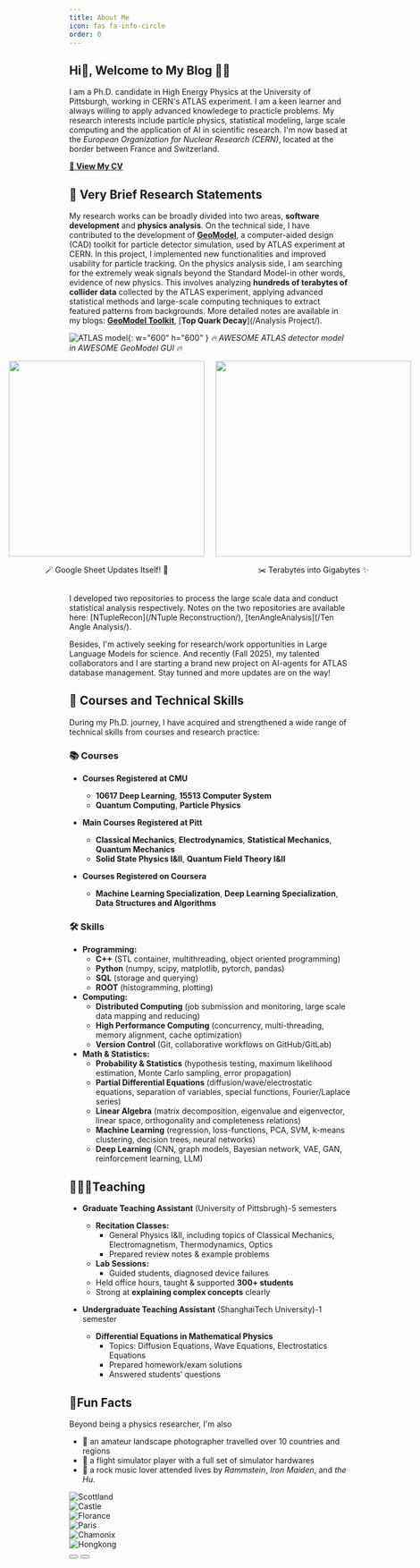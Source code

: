 ```yaml
---
title: About Me
icon: fas fa-info-circle
order: 0
---
```


## Hi👋, Welcome to My Blog 🥂🎉

I am a Ph.D. candidate in High Energy Physics at the University of Pittsburgh, working in CERN's ATLAS experiment. I am a keen learner and always willing to apply advanced knowledege to practicle problems. My research interests include particle physics, statistical modeling, large scale computing and the application of AI in scientific research. I'm now based at the *European Organization for Nuclear Research (CERN)*, located at the border between France and Switzerland.

[**📄 View My CV**](/assets/files/RuiResume.pdf)

## 🔬 Very Brief Research Statements

My research works can be broadly divided into two areas, **software development** and **physics analysis**. On the technical side, I have contributed to the development of [**GeoModel**](https://geomodel.web.cern.ch/home/), a computer-aided design (CAD) toolkit for particle detector simulation, used by ATLAS experiment at CERN. In this project, I implemented new functionalities and improved usability for particle tracking. On the physics analysis side, I am searching for the extremely weak signals beyond the Standard Model-in other words, evidence of new physics. This involves analyzing **hundreds of terabytes of collider data** collected by the ATLAS experiment, applying advanced statistical methods and large-scale computing techniques to extract featured patterns from backgrounds. More detailed notes are available in my blogs: [**GeoModel Toolkit**](/GeoModel/), [**Top Quark Decay**](/Analysis Project/).

![ATLAS model](/assets/img/PostImages/ATLASmodel.webp){: w="600" h="600" }
_🔥 AWESOME ATLAS detector model in AWESOME GeoModel GUI 🔥_

<div style="display: flex; justify-content: center; gap: 20px;">

  <div style="text-align: center;">
    <img src="/assets/img/PostImages/datafetch_demo.webp" width="350" height="350">
    <p>🪄 Google Sheet Updates Itself! 🤖</p>
  </div>

  <div style="text-align: center;">
    <img src="/assets/img/PostImages/DataWorkFlow.png" width="350" height="350">
    <p>✂️ Terabytes into Gigabytes ✨</p>
  </div>

</div>

I developed two repositories to process the large scale data and conduct statistical analysis respectively. Notes on the two repositories are available here: [NTupleRecon](/NTuple Reconstruction/), [tenAngleAnalysis](/Ten Angle Analysis/).

Besides, I'm actively seeking for research/work opportunities in Large Language Models for science. And recently (Fall 2025), my talented collaborators and I are starting a brand new project on AI-agents for ATLAS database management. Stay tunned and more updates are on the way!

## 🧐 Courses and Technical Skills
During my Ph.D. journey, I have acquired and strengthened a wide range of technical skills from courses and research practice:
### 📚 Courses
- **Courses Registered at CMU**
    - **10617 Deep Learning**, **15513 Computer System**
    - **Quantum Computing**, **Particle Physics**

- **Main Courses Registered at Pitt**
    - **Classical Mechanics**, **Electrodynamics**, **Statistical Mechanics**, **Quantum Mechanics**
    - **Solid State Physics I&II**, **Quantum Field Theory I&II**

- **Courses Registered on Coursera**
    - **Machine Learning Specialization**, **Deep Learning Specialization**, **Data Structures and Algorithms**

### 🛠️ Skills 
- **Programming:** 
    - **C++** (STL container, multithreading, object oriented programming)
    - **Python** (numpy, scipy, matplotlib, pytorch, pandas)
    - **SQL** (storage and querying)
    - **ROOT** (histogramming, plotting)
- **Computing:**
    - **Distributed Computing** (job submission and monitoring, large scale data mapping and reducing)
    - **High Performance Computing** (concurrency, multi-threading, memory alignment, cache optimization)
    - **Version Control** (Git, collaborative workflows on GitHub/GitLab)
- **Math & Statistics:**
    - **Probability & Statistics** (hypothesis testing, maximum likelihood estimation, Monte Carlo sampling, error propagation)
    - **Partial Differential Equations** (diffusion/wave/electrostatic equations, separation of variables, special functions, Fourier/Laplace series)
    - **Linear Algebra** (matrix decomposition, eigenvalue and eigenvector, linear space, orthogonality and completeness relations)
    - **Machine Learning** (regression, loss-functions, PCA, SVM, k-means clustering, decision trees, neural networks)
    - **Deep Learning** (CNN, graph models, Bayesian network, VAE, GAN, reinforcement learning, LLM)

## 👨‍🏫📖Teaching
- **Graduate Teaching Assistant** (University of Pittsbrugh)-5 semesters
    - **Recitation Classes:** 
        - General Physics I&II, including topics of Classical Mechanics, Electromagnetism, Thermodynamics, Optics
        - Prepared review notes & example problems
    - **Lab Sessions:** 
        - Guided students, diagnosed device failures
    - Held office hours, taught & supported **300+ students**
    - Strong at **explaining complex concepts** clearly

- **Undergraduate Teaching Assistant** (ShanghaiTech University)-1 semester
    - **Differential Equations in Mathematical Physics**
        - Topics: Diffusion Equations, Wave Equations, Electrostatics Equations
        - Prepared homework/exam solutions
        - Answered students’ questions

## 🌟Fun Facts
Beyond being a physics researcher, I'm also 
- 📸 an amateur landscape photographer travelled over 10 countries and regions
- 🛫 a flight simulator player with a full set of simulator hardwares
- 🤘 a rock music lover attended lives by *Rammstein*, *Iron Maiden*, and *the Hu*.

<div id="photoCarousel" class="carousel slide" data-bs-ride="carousel" style="max-width:700px; margin:auto;">
  <div class="carousel-inner">
    <div class="carousel-item active">
      <img src="/assets/img/Photography/Scottland.webp" class="d-block w-100" alt="Scottland" loading="lazy" decoding="async">
    </div>
    <div class="carousel-item">
      <img src="/assets/img/Photography/Castle.webp" class="d-block w-100" alt="Castle" loading="lazy" decoding="async">
    </div>
    <div class="carousel-item">
      <img src="/assets/img/Photography/Florance.webp" class="d-block w-100" alt="Florance" loading="lazy" decoding="async">
    </div>
    <div class="carousel-item">
      <img src="/assets/img/Photography/Paris.webp" class="d-block w-100" alt="Paris" loading="lazy" decoding="async">
    </div>
    <div class="carousel-item">
      <img src="/assets/img/Photography/Chamonix.webp" class="d-block w-100" alt="Chamonix" loading="lazy" decoding="async">
    </div>
    <div class="carousel-item">
      <img src="/assets/img/Photography/Hongkong.webp" class="d-block w-100" alt="Hongkong" loading="lazy" decoding="async">
    </div>
  </div>
  <button class="carousel-control-prev" type="button" data-bs-target="#photoCarousel" data-bs-slide="prev">
    <span class="carousel-control-prev-icon"></span>
  </button>
  <button class="carousel-control-next" type="button" data-bs-target="#photoCarousel" data-bs-slide="next">
    <span class="carousel-control-next-icon"></span>
  </button>
</div>